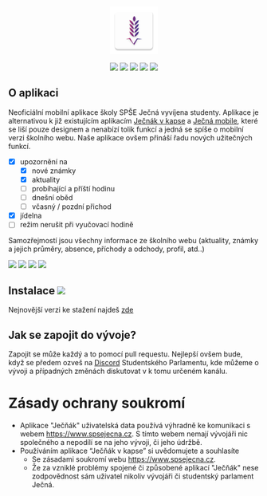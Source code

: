 <p align="center">
<img src="app/src/main/res/mipmap-xhdpi/ic_launcher.png">
</p>

<p align="center">
<img src="https://img.shields.io/github/issues/Studentsky-Parlament-Jecna/jecnak">
<img src="https://img.shields.io/github/issues-closed/Studentsky-Parlament-Jecna/jecnak">
<img src="https://img.shields.io/github/contributors/Studentsky-Parlament-Jecna/jecnak">
<img src="https://img.shields.io/github/license/Studentsky-Parlament-Jecna/jecnak">
<img src="https://img.shields.io/github/downloads/Studentsky-Parlament-Jecna/jecnak/total">
</p>

## O aplikaci

Neoficiální mobilní aplikace školy SPŠE Ječná vyvíjena studenty.
Aplikace je alternativou k již existujícím aplikacím [Ječnák v kapse](https://github.com/JohnyDaDeveloper/Jecnakvkapse) a [Ječná mobile](https://play.google.com/store/apps/details?id=me.tomasan7.jecnamobile), které se liší pouze designem a nenabízí tolik funkcí a jedná se spíše o mobilní verzi školního webu.
Naše aplikace ovšem přináší řadu nových užitečných funkcí. 

- [x] upozornění na
    - [x]  nové známky
    - [x]  aktuality
    - [ ]  probíhající a příští hodinu
    - [ ]  dnešní oběd
    - [ ]  včasný / pozdní přichod
- [x] jídelna
- [ ] režim nerušit při vyučovací hodině

Samozřejmostí jsou všechny informace ze školního webu (aktuality, známky a jejich průměry, absence, příchody a odchody, profil, atd..)

<img src="https://user-images.githubusercontent.com/48098372/185678115-e3417344-615e-462b-9835-4c911c29e715.jpg" width="23%"></img> <img src="https://user-images.githubusercontent.com/48098372/185678125-a202bba1-5046-4a99-b621-4c5e3f58f1b3.jpg" width="23%"></img> <img src="https://user-images.githubusercontent.com/48098372/185678253-f90e0b62-cfb1-4c22-a810-ebfe89709aee.jpg" width="23%"></img> <img src="https://user-images.githubusercontent.com/48098372/185678255-5c15e589-304c-4fc5-b71d-93f97fbb06a1.jpg" width="23%"></img> 

## Instalace <img src="https://img.shields.io/github/v/release/Studentsky-Parlament-Jecna/Jecnak?include_prereleases&logo=android">
Nejnovější verzi ke stažení najdeš [zde](https://github.com/Studentsky-Parlament-Jecna/Jecnak/releases/latest) 

## Jak se zapojit do vývoje?

Zapojit se může každý a to pomocí pull requestu.
Nejlepší ovšem bude, když se předem ozveš na [Discord](https://discord.gg/KkdNSGdSv9) Studentského Parlamentu, kde můžeme o vývoji a případných změnách diskutovat v k tomu určeném kanálu.


# Zásady ochrany soukromí
- Aplikace "Ječňák" uživatelská data používá výhradně ke komunikaci s webem https://www.spsejecna.cz. S tímto webem nemají vývojáři nic společného a nepodílí se na jeho vývoji, či jeho údržbě.
- Používáním aplikace “Ječňák v kapse” si uvědomujete a souhlasíte
    - Se zásadami soukromí webu https://www.spsejecna.cz.
    - Že za vzniklé problémy spojené či způsobené aplikací "Ječňák" nese zodpovědnost sám uživatel nikoliv vývojáři či studentský parlament Ječná.
